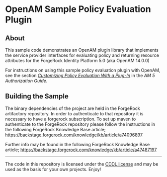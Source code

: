 <!--
   DO NOT ALTER OR REMOVE COPYRIGHT NOTICES OR THIS HEADER.

   Copyright (c) Copyright 2013-2016 ForgeRock AS. All Rights Reserved

   The contents of this file are subject to the terms
   of the Common Development and Distribution License
   (the License). You may not use this file except in
   compliance with the License.

   You can obtain a copy of the License at
   http://forgerock.org/license/CDDLv1.0.html
   See the License for the specific language governing
   permission and limitations under the License.

   When distributing Covered Code, include this CDDL
   Header Notice in each file and include the License file
   at http://forgerock.org/license/CDDLv1.0.html
   If applicable, add the following below the CDDL Header,
   with the fields enclosed by brackets [] replaced by
   your own identifying information:
   "Portions Copyrighted [year] [name of copyright owner]"
-->
# OpenAM Sample Policy Evaluation Plugin

## About

This sample code demonstrates an OpenAM plugin library
that implements the service provider interfaces
for evaluating policy and returning resource attributes for the ForgeRock Identity Platform 5.0 (aka OpenAM 14.0.0)

For instructions on using this sample policy evaluation
plugin with OpenAM, see the section
*[Customizing Policy Evaluation With a Plug-In](https://backstage.forgerock.com/docs/am/5/authorization-guide/#sec-policy-spi)* in the *AM 5 Authorization Guide*.

## Building the Sample

The binary dependencies of the project are held in the ForgeRock artifactory repository. In order to authenticate to that repository it is necessary to have a forgerock subscription. To set up maven to authenticate to the ForgeRock repository please follow the instructions in the following ForgeRock Knowledge Base article; <https://backstage.forgerock.com/knowledge/kb/article/a74096897>

Further info may be found in the following ForgeRock Knowledge Base article;
<https://backstage.forgerock.com/knowledge/kb/article/a47487197>

* * * 

The code in this repository is licensed under the [CDDL license](https://forum.forgerock.com/cddlv1-0/) and may be used as the basis for your own projects. Enjoy!